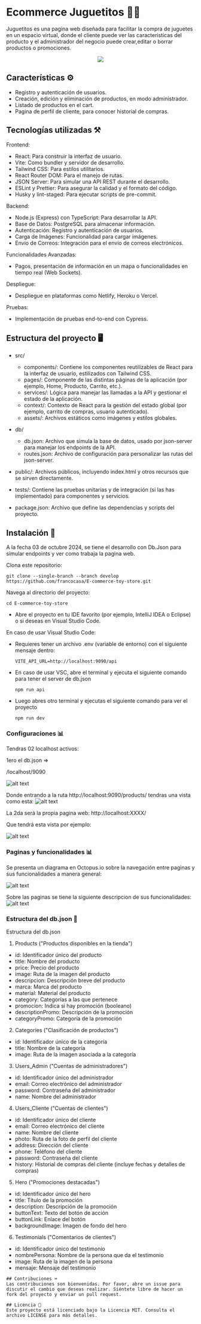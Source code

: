 # Ecommerce Juguetitos 👩‍💻

Juguetitos es una pagina web diseñada para facilitar la compra de juguetes en un espacio virtual, donde el cliente puede ver las caracteristicas del producto y el administrador del negocio puede crear,editar o borrar productos o promociones.

<p align="center">
    <img src="https://raw.githubusercontent.com/francocasa/E-commerce-toy-store/refs/heads/develop/public/logo-juguetitos.png"/>
</p>

## Características ⚙️

- Registro y autenticación de usuarios.
- Creación, edición y eliminación de productos, en modo administrador.
- Listado de productos en el cart.
- Pagina de perfil de cliente, para conocer historial de compras.

## Tecnologías utilizadas ⚒️

Frontend:

- React: Para construir la interfaz de usuario.
- Vite: Como bundler y servidor de desarrollo.
- Tailwind CSS: Para estilos utilitarios.
- React Router DOM: Para el manejo de rutas.
- JSON Server: Para simular una API REST durante el desarrollo.
- ESLint y Prettier: Para asegurar la calidad y el formato del código.
- Husky y lint-staged: Para ejecutar scripts de pre-commit.

Backend:

- Node.js (Express) con TypeScript: Para desarrollar la API.
- Base de Datos: PostgreSQL para almacenar información.
- Autenticación: Registro y autenticación de usuarios.
- Carga de Imágenes: Funcionalidad para cargar imágenes.
- Envío de Correos: Integración para el envío de correos electrónicos.

Funcionalidades Avanzadas:

- Pagos, presentación de información en un mapa o funcionalidades en tiempo real (Web Sockets).

Despliegue:

- Despliegue en plataformas como Netlify, Heroku o Vercel.

Pruebas:

- Implementación de pruebas end-to-end con Cypress.

## Estructura del proyecto 🖥️

- src/

  - components/: Contiene los componentes reutilizables de React para la interfaz de usuario, estilizados con Tailwind CSS.
  - pages/: Componente de las distintas páginas de la aplicación (por ejemplo, Home, Producto, Carrito, etc.).
  - services/: Lógica para manejar las llamadas a la API y gestionar el estado de la aplicación.
  - context/: Contexto de React para la gestión del estado global (por ejemplo, carrito de compras, usuario autenticado).
  - assets/: Archivos estáticos como imágenes y estilos globales.

- db/

  - db.json: Archivo que simula la base de datos, usado por json-server para manejar los endpoints de la API.
  - routes.json: Archivo de configuración para personalizar las rutas del json-server.

- public/: Archivos públicos, incluyendo index.html y otros recursos que se sirven directamente.

- tests/: Contiene las pruebas unitarias y de integración (si las has implementado) para componentes y servicios.

- package.json: Archivo que define las dependencias y scripts del proyecto.

## Instalación 🚧

A la fecha 03 de octubre 2024, se tiene el desarrollo con Db.Json para simular endpoints y ver como trabaja la pagina web.

Clona este repositorio:

```
git clone --single-branch --branch develop https://github.com/francocasa/E-commerce-toy-store.git
```

Navega al directorio del proyecto:

```
cd E-commerce-toy-store
```

- Abre el proyecto en tu IDE favorito (por ejemplo, IntelliJ IDEA o Eclipse) o si deseas en Visual Studio Code.

En caso de usar Visual Studio Code:

- Requieres tener un archivo .env (variable de entorno) con el siguiente mensaje dentro:

  ```
  VITE_API_URL=http://localhost:9090/api

  ```

- En caso de usar VSC, abre el terminal y ejecuta el siguiente comando para tener el server de db.json
  ```
  npm run api
  ```
- Luego abres otro terminal y ejecutas el siguiente comando para ver el proyecto
  ```
  npm run dev
  ```

### Configuraciones 📊

Tendras 02 localhost activos:

1ero el db.json =>

/localhost/9090

![alt text](/screenshots/image.png)

Donde entrando a la ruta http://localhost:9090/products/ tendras una vista como esta:
![alt text](/screenshots/image-1.png)

La 2da será la propia pagina web:
http://localhost:XXXX/

Que tendrá esta vista por ejemplo:

![alt text](/screenshots/image-2.png)

### Paginas y funcionalidades 📊

Se presenta un diagrama en Octopus.io sobre la navegación entre paginas y sus funcionalidades a manera general:

![alt text](/screenshots/image-3.png)

Sobre las paginas se tiene la siguiente descripcion de sus funcionalidades:
![alt text](/screenshots/image-4.png)

### Estructura del db.json 📑

Estructura del db.json

1. Products ("Productos disponibles en la tienda")

- id: Identificador único del producto
- title: Nombre del producto
- price: Precio del producto
- image: Ruta de la imagen del producto
- descripcion: Descripción breve del producto
- marca: Marca del producto
- material: Material del producto
- category: Categorías a las que pertenece
- promocion: Indica si hay promoción (booleano)
- descriptionPromo: Descripción de la promoción
- categoryPromo: Categoría de la promoción

2. Categories ("Clasificación de productos")

- id: Identificador único de la categoría
- title: Nombre de la categoría
- image: Ruta de la imagen asociada a la categoría

3. Users_Admin ("Cuentas de administradores")

- id: Identificador único del administrador
- email: Correo electrónico del administrador
- password: Contraseña del administrador
- name: Nombre del administrador

4. Users_Cliente ("Cuentas de clientes")

- id: Identificador único del cliente
- email: Correo electrónico del cliente
- name: Nombre del cliente
- photo: Ruta de la foto de perfil del cliente
- address: Dirección del cliente
- phone: Teléfono del cliente
- password: Contraseña del cliente
- history: Historial de compras del cliente (incluye fechas y detalles de compras)

5. Hero ("Promociones destacadas")

- id: Identificador único del hero
- title: Título de la promoción
- description: Descripción de la promoción
- buttonText: Texto del botón de acción
- buttonLink: Enlace del botón
- backgroundImage: Imagen de fondo del hero

6. Testimonials ("Comentarios de clientes")

- id: Identificador único del testimonio
- nombrePersona: Nombre de la persona que da el testimonio
- image: Ruta de la imagen de la persona
- mensaje: Mensaje del testimonio

```
## Contribuciones ⌨️
Las contribuciones son bienvenidas. Por favor, abre un issue para discutir el cambio que deseas realizar. Siéntete libre de hacer un fork del proyecto y enviar un pull request.

## Licencia 🚀
Este proyecto está licenciado bajo la Licencia MIT. Consulta el archivo LICENSE para más detalles.
```

